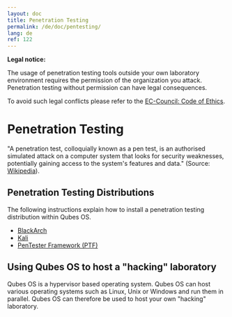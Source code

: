 ```yaml
---
layout: doc
title: Penetration Testing
permalink: /de/doc/pentesting/
lang: de
ref: 122
---
```


**Legal notice:**

The usage of penetration testing tools outside your own laboratory environment requires the permission of the organization you attack. Penetration testing without permission can have legal consequences.

To avoid such legal conflicts please refer to the [EC-Council: Code of Ethics](https://www.eccouncil.org/Support/code-of-ethics).

Penetration Testing
===================

"A penetration test, colloquially known as a pen test, is an authorised simulated attack on a computer system that looks for security weaknesses, potentially gaining access to the system's features and data." (Source: [Wikipedia](https://en.wikipedia.org/wiki/Penetration_test)).

Penetration Testing Distributions
---------------------------------

The following instructions explain how to install a penetration testing distribution within Qubes OS.  

- [BlackArch](/de/doc/pentesting/blackarch/)
- [Kali](/de/doc/pentesting/kali/)
- [PenTester Framework (PTF)](/de/doc/pentesting/ptf/)

Using Qubes OS to host a "hacking" laboratory
---------------------------------------------

Qubes OS is a hypervisor based operating system. Qubes OS can host various operating systems such as Linux, Unix or Windows and run them in parallel. Qubes OS can therefore be used to host your own "hacking" laboratory.
